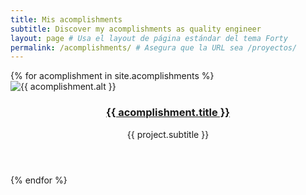 ```yaml
---
title: Mis acomplishments
subtitle: Discover my acomplishments as quality engineer
layout: page # Usa el layout de página estándar del tema Forty
permalink: /acomplishments/ # Asegura que la URL sea /proyectos/
---
```


<div id="main">
    <section id="one" class="tiles">
        {% for acomplishment in site.acomplishments %}
            <article>
                <span class="image">
                    <img src="{{ site.baseurl }}/{{ acomplishment.image }}" alt="{{ acomplishment.alt }}" />
                </span>
                <header class="major">
                    <h3><a href="{{ acomplishment.url | relative_url }}" class="link">{{ acomplishment.title }}</a></h3>
                    <p>{{ project.subtitle }}</p>
                </header>
                <a href="{{ acomplishment.url | relative_url }}" class="link primary"></a>
            </article>
        {% endfor %}
    </section>
</div>